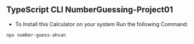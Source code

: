 
## TypeScript CLI NumberGuessing-Project01

- To Install this Calculator on your system Run the following Command:

``` npx number-guess-ahsan ```
